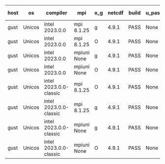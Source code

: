 

| host     | os       | compiler                              | mpi                      | o_g        | netcdf        | build       | u_pass          | u_fail          | s_pass            | s_fail            | e_pass             | e_fail             | nuopc_pass       | nuopc_fail       | artifacts link          |
|----------|----------|---------------------------------------|--------------------------|------------|---------------|-------------|-----------------|-----------------|-------------------|-------------------|--------------------|--------------------|------------------|------------------|-------------------------|
| gust | Unicos | intel 2023.0.0 | mpi 8.1.25  | g | 4.9.1  | PASS | None | None | None | None | None | None | None | None | <a href="https://github.com/esmf-org/esmf-test-artifacts/tree/5f45c851f18d27649c1f0d181adc62ea9dd85aaa/develop/intel/2023.0.0/g/mpi/8.1.25" target="_blank">5f45c85</a> | 
| gust | Unicos | intel 2023.0.0 | mpi 8.1.25  | O | 4.9.1  | PASS | None | None | None | None | None | None | None | None | <a href="https://github.com/esmf-org/esmf-test-artifacts/tree/1308715b5114057d6b9375d0857628d73e1ac6a8/develop/intel/2023.0.0/O/mpi/8.1.25" target="_blank">1308715</a> | 
| gust | Unicos | intel 2023.0.0 | mpiuni None  | g | 4.9.1  | PASS | None | None | None | None | None | None | None | None | <a href="https://github.com/esmf-org/esmf-test-artifacts/tree/083ea5ee7eba5d581974c112bb42d94aff8802f0/develop/intel/2023.0.0/g/mpiuni/None" target="_blank">083ea5e</a> | 
| gust | Unicos | intel 2023.0.0 | mpiuni None  | O | 4.9.1  | PASS | None | None | None | None | None | None | None | None | <a href="https://github.com/esmf-org/esmf-test-artifacts/tree/0598611cfc86d9b20dd84640e72e16c20d7073da/develop/intel/2023.0.0/O/mpiuni/None" target="_blank">0598611</a> | 
| gust | Unicos | intel 2023.0.0-classic | mpi 8.1.25  | O | 4.9.1  | PASS | None | None | None | None | None | None | None | None | <a href="https://github.com/esmf-org/esmf-test-artifacts/tree/d1dfe291ea029681c223bb5bb7f8fce1056389ce/develop/intel/2023.0.0-classic/O/mpi/8.1.25" target="_blank">d1dfe29</a> | 
| gust | Unicos | intel 2023.0.0-classic | mpi 8.1.25  | g | 4.9.1  | PASS | None | None | None | None | None | None | None | None | <a href="https://github.com/esmf-org/esmf-test-artifacts/tree/ddc8113f715ba176dc875e821e6106de2104a459/develop/intel/2023.0.0-classic/g/mpi/8.1.25" target="_blank">ddc8113</a> | 
| gust | Unicos | intel 2023.0.0-classic | mpiuni None  | g | 4.9.1  | PASS | None | None | None | None | None | None | None | None | <a href="https://github.com/esmf-org/esmf-test-artifacts/tree/057a04bcb5ab422b7153c45e52bf42352b69ef29/develop/intel/2023.0.0-classic/g/mpiuni/None" target="_blank">057a04b</a> | 
| gust | Unicos | intel 2023.0.0-classic | mpiuni None  | O | 4.9.1  | PASS | None | None | None | None | None | None | None | None | <a href="https://github.com/esmf-org/esmf-test-artifacts/tree/aa8303fd430c1adff83a0ef1fd7cc3d44a3448fe/develop/intel/2023.0.0-classic/O/mpiuni/None" target="_blank">aa8303f</a> | 
